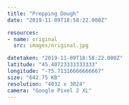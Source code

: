 ```yaml
---
title: "Prepping Dough"
date: "2019-11-09T18:58:22.000Z"

resources:
- name: original
  src: images/original.jpg

datetaken: "2019-11-09T18:58:22.000Z"
latitude: "45.40723333333333"
longitude: "-75.71316666666667"
size: "642.75 KB"
resolution: "4032 x 3024"
camera: "Google Pixel 2 XL"
---
```

